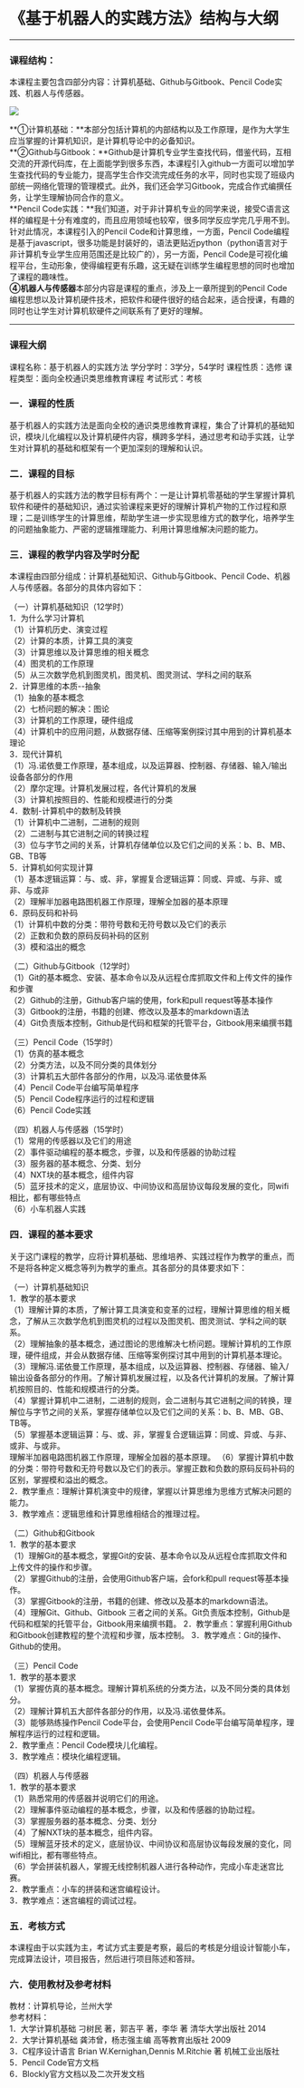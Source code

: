 # 《基于机器人的实践方法》结构与大纲
---

### 课程结构：
本课程主要包含四部分内容：计算机基础、Github与Gitbook、Pencil Code实践、机器人与传感器。

![](/assets/p1.png)

**①计算机基础：**本部分包括计算机的内部结构以及工作原理，是作为大学生应当掌握的计算机知识，是计算机导论中的必备知识。<br>
**②Github与Gitbook：**Github是计算机专业学生查找代码，借鉴代码，互相交流的开源代码库，在上面能学到很多东西，本课程引入github一方面可以增加学生查找代码的专业能力，提高学生合作交流完成任务的水平，同时也实现了班级内部统一网络化管理的管理模式。此外，我们还会学习Gitbook，完成合作式编撰任务，让学生理解协同合作的意义。<br>
**Pencil Code实践：**我们知道，对于非计算机专业的同学来说，接受C语言这样的编程是十分有难度的，而且应用领域也较窄，很多同学反应学完几乎用不到。针对此情况，本课程引入的Pencil Code和计算思维，一方面，Pencil Code编程是基于javascript，很多功能是封装好的，语法更贴近python（python语言对于非计算机专业学生应用范围还是比较广的），另一方面，Pencil Code是可视化编程平台，生动形象，使得编程更有乐趣，这无疑在训练学生编程思想的同时也增加了课程的趣味性。<br>
**④机器人与传感器**本部分内容是课程的重点，涉及上一章所提到的Pencil Code编程思想以及计算机硬件技术，把软件和硬件很好的结合起来，适合授课，有趣的同时也让学生对计算机软硬件之间联系有了更好的理解。

---

### 课程大纲

课程名称：基于机器人的实践方法
学分学时：3学分，54学时
课程性质：选修
课程类型：面向全校通识类思维教育课程
考试形式：考核

### 一．课程的性质
基于机器人的实践方法是面向全校的通识类思维教育课程，集合了计算机的基础知识，模块儿化编程以及计算机硬件内容，横跨多学科，通过思考和动手实践，让学生对计算机的基础和框架有一个更加深刻的理解和认识。

### 二．课程的目标
基于机器人的实践方法的教学目标有两个：一是让计算机零基础的学生掌握计算机软件和硬件的基础知识，通过实验课程来更好的理解计算机产物的工作过程和原理；二是训练学生的计算思维，帮助学生进一步实现思维方式的数学化，培养学生的问题抽象能力、严密的逻辑推理能力、利用计算思维解决问题的能力。

### 三．课程的教学内容及学时分配
本课程由四部分组成：计算机基础知识、Github与Gitbook、Pencil Code、机器人与传感器。各部分的具体内容如下：

（一）计算机基础知识（12学时）<br>
1．为什么学习计算机<br>
（1）计算机历史、演变过程<br>
（2）计算的本质，计算工具的演变<br>
（3）计算思维以及计算思维的相关概念<br>
（4）图灵机的工作原理<br>
（5）从三次数学危机到图灵机，图灵机、图灵测试、学科之间的联系<br>
2．计算思维的本质--抽象<br>
（1）抽象的基本概念<br>
（2）七桥问题的解决：图论<br>
（3）计算机的工作原理，硬件组成<br>
（4）计算机中的应用问题，从数据存储、压缩等案例探讨其中用到的计算机基本理论<br>
3．现代计算机<br>
（1）冯.诺依曼工作原理，基本组成，以及运算器、控制器、存储器、输入/输出设备各部分的作用<br>
（2）摩尔定理。计算机发展过程，各代计算机的发展<br>
（3）计算机按照目的、性能和规模进行的分类<br>
4．数制-计算机中的数制及转换<br>
（1）计算机中二进制，二进制的规则<br>
（2）二进制与其它进制之间的转换过程<br>
（3）位与字节之间的关系，计算机存储单位以及它们之间的关系：b、B、MB、GB、TB等<br>
5．计算机如何实现计算<br>
（1）基本逻辑运算：与、或、非，掌握复合逻辑运算：同或、异或、与非、或非、与或非<br>
（2）理解半加器电路图机器工作原理，理解全加器的基本原理<br>
6．原码反码和补码<br>
（1）计算机中数的分类：带符号数和无符号数以及它们的表示<br>
（2）正数和负数的原码反码补码的区别<br>
（3）模和溢出的概念<br>

（二）Github与Gitbook（12学时）<br>
（1）Git的基本概念、安装、基本命令以及从远程仓库抓取文件和上传文件的操作和步骤<br>
（2）Github的注册，Github客户端的使用，fork和pull request等基本操作<br>
（3）Gitbook的注册，书籍的创建、修改以及基本的markdown语法<br>
（4）Git负责版本控制，Github是代码和框架的托管平台，Gitbook用来编撰书籍<br>

（三）Pencil Code（15学时）<br>
（1）仿真的基本概念<br>
（2）分类方法，以及不同分类的具体划分<br>
（3）计算机五大部件各部分的作用，以及冯.诺依曼体系<br>
（4）Pencil Code平台编写简单程序<br>
（5）Pencil Code程序运行的过程和逻辑<br>
（6）Pencil Code实践<br>

（四）机器人与传感器（15学时）<br>
（1）常用的传感器以及它们的用途<br>
（2）事件驱动编程的基本概念，步骤，以及和传感器的协助过程<br>
（3）服务器的基本概念、分类、划分<br>
（4）NXT块的基本概念，组件内容<br>
（5）蓝牙技术的定义，底层协议、中间协议和高层协议每段发展的变化，同wifi相比，都有哪些特点<br>
（6）小车机器人实践<br>

### 四．课程的基本要求
关于这门课程的教学，应将计算机基础、思维培养、实践过程作为教学的重点，而不是将各种定义概念等列为教学的重点。其各部分的具体要求如下：<br>

（一）计算机基础知识<br>
1．教学的基本要求<br>
（1）理解计算的本质，了解计算工具演变和变革的过程，理解计算思维的相关概念，了解从三次数学危机到图灵机的过程以及图灵机、图灵测试、学科之间的联系。<br>
（2）理解抽象的基本概念，通过图论的思维解决七桥问题。理解计算机的工作原理，硬件组成，并会从数据存储、压缩等案例探讨其中用到的计算机基本理论。<br>
（3）理解冯.诺依曼工作原理，基本组成，以及运算器、控制器、存储器、输入/输出设备各部分的作用。了解计算机发展过程，以及各代计算机的发展。了解计算机按照目的、性能和规模进行的分类。<br>
（4）掌握计算机中二进制，二进制的规则，会二进制与其它进制之间的转换，理解位与字节之间的关系，掌握存储单位以及它们之间的关系：b、B、MB、GB、TB等。<br>
（5）掌握基本逻辑运算：与、或、非，掌握复合逻辑运算：同或、异或、与非、或非、与或非。<br>
理解半加器电路图机器工作原理，理解全加器的基本原理。
（6）掌握计算机中数的分类：带符号数和无符号数以及它们的表示。掌握正数和负数的原码反码补码的区别，掌握模和溢出的概念。<br>
2．教学重点：理解计算机演变中的规律，掌握以计算思维为思维方式解决问题的能力。<br>
3．教学难点：逻辑思维和计算思维相结合的推理过程。<br>

（二）Github和Gitbook<br>
1．教学的基本要求<br>
（1）理解Git的基本概念，掌握Git的安装、基本命令以及从远程仓库抓取文件和上传文件的操作和步骤。<br>
（2）掌握Github的注册，会使用Github客户端，会fork和pull request等基本操作。<br>
（3）掌握Gitbook的注册，书籍的创建、修改以及基本的markdown语法。<br>
（4）理解Git、Github、Gitbook 三者之间的关系。Git负责版本控制，Github是代码和框架的托管平台，Gitbook用来编撰书籍。
2．教学重点：掌握利用Github和Gitbook创建教程的整个流程和步骤，版本控制。
3．教学难点：Git的操作、Github的使用。<br>

（三）Pencil Code<br>
1．教学的基本要求<br>
（1）掌握仿真的基本概念。理解计算机系统的分类方法，以及不同分类的具体划分。<br>
（2）理解计算机五大部件各部分的作用，以及冯.诺依曼体系。<br>
（3）能够熟练操作Pencil Code平台，会使用Pencil Code平台编写简单程序，理解程序运行的过程和逻辑。<br>
2．教学重点：Pencil Code模块儿化编程。<br>
3．教学难点：模块化编程逻辑。<br>

（四）机器人与传感器<br>
1．教学的基本要求<br>
（1）熟悉常用的传感器并说明它们的用途。<br>
（2）理解事件驱动编程的基本概念，步骤，以及和传感器的协助过程。<br>
（3）掌握服务器的基本概念、分类、划分<br>
（4）了解NXT块的基本概念，组件内容。<br>
（5）理解蓝牙技术的定义，底层协议、中间协议和高层协议每段发展的变化，同wifi相比，都有哪些特点。<br>
（6）学会拼装机器人，掌握无线控制机器人进行各种动作，完成小车走迷宫比赛。<br>
2．教学重点：小车的拼装和迷宫编程设计。<br>
3．教学难点：迷宫编程的调试过程。<br>

### 五．考核方式
本课程由于以实践为主，考试方式主要是考察，最后的考核是分组设计智能小车，完成算法设计，项目报告，然后进行项目陈述和答辩。
### 六．使用教材及参考材料
教材：计算机导论，兰州大学<br>
参考材料：<br>
1．大学计算机基础 刁树民 著，郭吉平 著，李华 著 清华大学出版社 2014<br>
2．大学计算机基础 龚沛曾，杨志强主编 高等教育出版社 2009<br>
3．C程序设计语言 Brian W.Kernighan,Dennis M.Ritchie 著 机械工业出版社<br>
5．Pencil Code官方文档<br>
6．Blockly官方文档以及二次开发文档